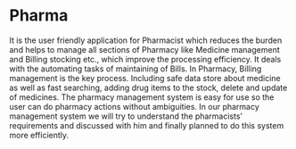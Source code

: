 # Pharma
It is the user friendly application for Pharmacist which reduces the burden and helps to manage all sections of Pharmacy like Medicine management and Billing stocking etc., which improve the processing efficiency. It deals with the automating tasks of maintaining of Bills. In Pharmacy, Billing management is the key process. Including safe data store about medicine as well as fast searching, adding drug items to the stock, delete and update of medicines. The pharmacy management system is easy for use so the user can do pharmacy actions without ambiguities. In our pharmacy management system we will try to understand the pharmacists’ requirements and discussed with him and finally planned to do this system more efficiently.
